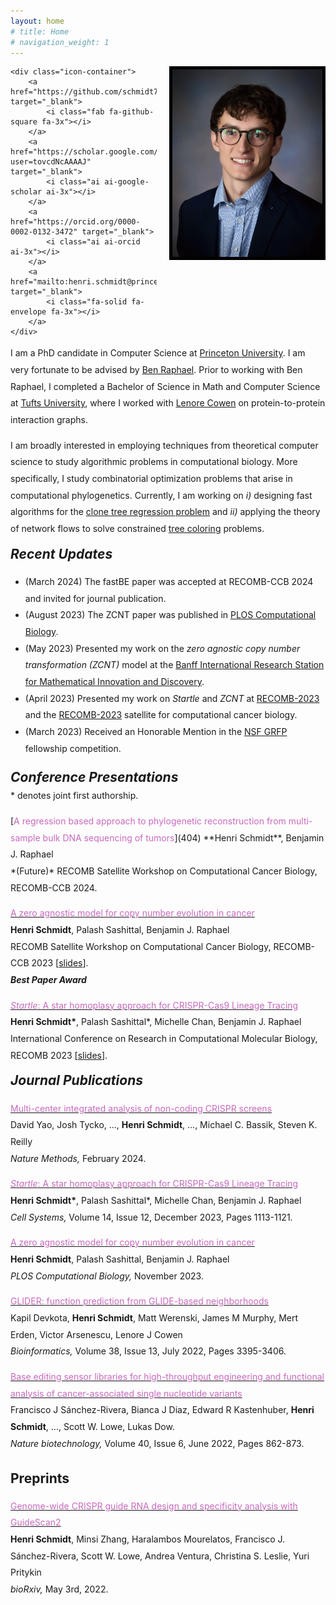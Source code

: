 ```yaml
---
layout: home
# title: Home
# navigation_weight: 1
---
```


<style type="text/css">
.image-left {
  display: block;
  margin-left: 20px;
  margin-right: auto;
  float: right;
}
.spaced-lines {line-height: 20pt;} 
</style>

<div class="image-icon-wrapper">
    <img src="images/headshot.jpg" alt="headshot" class="image-left" width="240px" style="border: 5px solid black;">

    <div class="icon-container">
        <a href="https://github.com/schmidt73" target="_blank">
            <i class="fab fa-github-square fa-3x"></i>
        </a>
        <a href="https://scholar.google.com/citations?user=tovcdNcAAAAJ" target="_blank">
            <i class="ai ai-google-scholar ai-3x"></i>
        </a>
        <a href="https://orcid.org/0000-0002-0132-3472" target="_blank">
            <i class="ai ai-orcid ai-3x"></i>
        </a>
        <a href="mailto:henri.schmidt@princeton.edu" target="_blank">
            <i class="fa-solid fa-envelope fa-3x"></i>
        </a>
    </div>
</div>

<div markdown="1" class="spaced-lines">

I am a PhD candidate in Computer Science at [Princeton
University](https://www.cs.princeton.edu). I am very fortunate to be advised by
[Ben Raphael](https://www.cs.princeton.edu/people/profile/braphael). Prior to working with
Ben Raphael, I completed a Bachelor of Science in Math and Computer Science
at [Tufts University](https://www.tufts.edu/), where I worked with 
[Lenore Cowen](https://www.cs.tufts.edu/~cowen/) on protein-to-protein interaction
graphs.

I am broadly interested in employing techniques from theoretical computer science
to study algorithmic problems in computational biology. More specifically, I study
combinatorial optimization problems that arise in computational phylogenetics.
Currently, I am working on *i)* designing fast algorithms 
for the [clone tree regression problem](https://academic.oup.com/bioinformatics/article/31/12/i62/216528)
and *ii)* applying the theory of network flows to solve constrained [tree
coloring](https://www.sciencedirect.com/science/article/pii/S0022000007001468) problems.

<h2 style="margin-top:0px;"><i>Recent Updates</i></h2>

<ul>
<li>(March 2024) The fastBE paper was accepted at RECOMB-CCB 2024 and invited for journal publication.</li>
<li>(August 2023) The ZCNT paper was published in <a href="https://doi.org/10.1371/journal.pcbi.1011590">PLOS Computational Biology</a>.</li>
<li>(May 2023) Presented my work on the <i>zero agnostic copy number transformation (ZCNT)</i> model at the 
<a href="https://www.birs.ca/events/2023/5-day-workshops/23w5084/schedule">Banff International Research Station for
Mathematical Innovation and Discovery</a>.</li>
<li>(April 2023) Presented my work on <i>Startle</i> and <i>ZCNT</i> at <a href="http://recomb2023.bilkent.edu.tr/index.html">RECOMB-2023</a> and 
the <a href="https://sites.google.com/view/recomb-ccb2023">RECOMB-2023</a> satellite for computational cancer biology.</li>
<li>(March 2023) Received an Honorable Mention in the <a href="https://www.research.gov/grfp/AwardeeList.do?method=loadAwardeeList">NSF GRFP</a> fellowship competition.</li>
</ul>

<h2 style="margin-top:20px;"><i>Conference Presentations</i></h2>
<p style="margin-top:-15px;">* denotes joint first authorship.</p>
[<span style="color:#c869bf">A regression based approach to phylogenetic reconstruction from multi-sample bulk DNA sequencing of tumors</span>](404)   
**Henri Schmidt**, Benjamin J. Raphael<br/>
*(Future)* RECOMB Satellite Workshop on Computational Cancer Biology, RECOMB-CCB 2024.

[<span style="color:#c869bf">A zero agnostic model for copy number evolution in cancer</span>](https://www.biorxiv.org/content/10.1101/2023.04.10.536302v1)     
**Henri Schmidt**, Palash Sashittal, Benjamin J. Raphael     
RECOMB Satellite Workshop on Computational Cancer Biology, RECOMB-CCB 2023 [[slides](slides/zcnt.pdf)].   
***Best Paper Award***

[<span style="color:#c869bf"><i>Startle</i>: A star homoplasy approach for CRISPR-Cas9 Lineage Tracing</span>](https://www.biorxiv.org/content/10.1101/2022.12.18.520935v1.abstract)     
**Henri Schmidt\***, Palash Sashittal\*, Michelle Chan, Benjamin J. Raphael     
International Conference on Research in Computational Molecular Biology, RECOMB 2023 [[slides](slides/startle.pdf)].

<h2 style="margin-top:0px;"><i>Journal Publications</i></h2>

[<span style="color:#c869bf">Multi-center integrated analysis of non-coding CRISPR screens</span>](https://www.nature.com/articles/s41592-024-02216-7)     
David Yao, Josh Tycko, ..., **Henri Schmidt**, ..., Michael C. Bassik, Steven K. Reilly   
*Nature Methods,* February 2024.

[<span style="color:#c869bf"><i>Startle</i>: A star homoplasy approach for CRISPR-Cas9 Lineage Tracing</span>](https://www.biorxiv.org/content/10.1101/2022.12.18.520935v1.abstract)     
**Henri Schmidt\***, Palash Sashittal\*, Michelle Chan, Benjamin J. Raphael     
*Cell Systems,* Volume 14, Issue 12, December 2023, Pages 1113-1121.

[<span style="color:#c869bf">A zero agnostic model for copy number evolution in cancer</span>](https://journals.plos.org/ploscompbiol/article?id=10.1371/journal.pcbi.1011590)     
**Henri Schmidt**, Palash Sashittal, Benjamin J. Raphael<br>
*PLOS Computational Biology,* November 2023.

[<span style="color:#c869bf">GLIDER: function prediction from GLIDE-based neighborhoods</span>](https://academic.oup.com/bioinformatics/article/38/13/3395/6586285)     
Kapil Devkota, **Henri Schmidt**, Matt Werenski, James M Murphy, Mert Erden, Victor Arsenescu, Lenore J Cowen  
*Bioinformatics,* Volume 38, Issue 13, July 2022, Pages 3395-3406.

[<span style="color:#c869bf">Base editing sensor libraries for high-throughput engineering and functional analysis of cancer-associated single nucleotide variants</span>](https://www.nature.com/articles/s41587-021-01172-3)     
Francisco J Sánchez-Rivera, Bianca J Diaz, Edward R Kastenhuber, **Henri Schmidt**, ..., Scott W. Lowe, Lukas Dow.  
*Nature biotechnology,* Volume 40, Issue 6, June 2022, Pages 862-873.

## Preprints
[<span style="color:#c869bf">Genome-wide CRISPR guide RNA design and specificity analysis with GuideScan2</span>](https://www.biorxiv.org/content/10.1101/2022.05.02.490368v1.abstract)     
**Henri Schmidt**, Minsi Zhang, Haralambos Mourelatos, Francisco J. Sánchez-Rivera, Scott W. Lowe, Andrea Ventura, Christina S. Leslie, Yuri Pritykin   
*bioRxiv,* May 3rd, 2022.

&nbsp;
